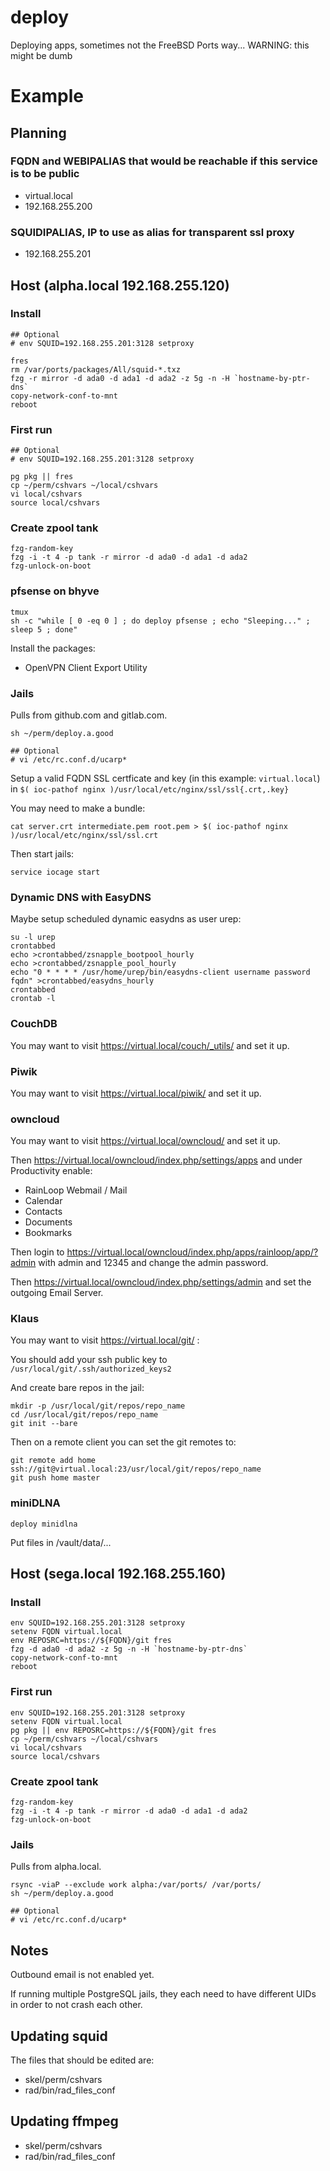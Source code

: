 # deploy
Deploying apps, sometimes not the FreeBSD Ports way... WARNING: this might be dumb

# Example

## Planning

### FQDN and WEBIPALIAS that would be reachable if this service is to be public
- virtual.local
- 192.168.255.200

### SQUIDIPALIAS, IP to use as alias for transparent ssl proxy
- 192.168.255.201

## Host (alpha.local 192.168.255.120)

### Install

```
## Optional
# env SQUID=192.168.255.201:3128 setproxy

fres
rm /var/ports/packages/All/squid-*.txz
fzg -r mirror -d ada0 -d ada1 -d ada2 -z 5g -n -H `hostname-by-ptr-dns`
copy-network-conf-to-mnt
reboot
```

### First run

```
## Optional
# env SQUID=192.168.255.201:3128 setproxy

pg pkg || fres
cp ~/perm/cshvars ~/local/cshvars
vi local/cshvars
source local/cshvars
```

### Create zpool tank

```
fzg-random-key
fzg -i -t 4 -p tank -r mirror -d ada0 -d ada1 -d ada2
fzg-unlock-on-boot
```

### pfsense on bhyve

```
tmux
sh -c "while [ 0 -eq 0 ] ; do deploy pfsense ; echo "Sleeping..." ; sleep 5 ; done"
```

Install the packages:
- OpenVPN Client Export Utility

### Jails

Pulls from github.com and gitlab.com.

```
sh ~/perm/deploy.a.good

## Optional
# vi /etc/rc.conf.d/ucarp*
```

Setup a valid FQDN SSL certficate and key (in this example: `virtual.local`) in `$( ioc-pathof nginx )/usr/local/etc/nginx/ssl/ssl{.crt,.key}`

You may need to make a bundle:

```
cat server.crt intermediate.pem root.pem > $( ioc-pathof nginx )/usr/local/etc/nginx/ssl/ssl.crt
```

Then start jails:

```
service iocage start
```

### Dynamic DNS with EasyDNS

Maybe setup scheduled dynamic easydns as user urep:

```
su -l urep
crontabbed
echo >crontabbed/zsnapple_bootpool_hourly
echo >crontabbed/zsnapple_pool_hourly
echo "0 * * * * /usr/home/urep/bin/easydns-client username password fqdn" >crontabbed/easydns_hourly
crontabbed
crontab -l
```

### CouchDB

You may want to visit https://virtual.local/couch/_utils/ and set it up.

### Piwik

You may want to visit https://virtual.local/piwik/ and set it up.

### owncloud

You may want to visit https://virtual.local/owncloud/ and set it up.

Then https://virtual.local/owncloud/index.php/settings/apps and under Productivity enable:

- RainLoop Webmail / Mail
- Calendar
- Contacts
- Documents
- Bookmarks

Then login to https://virtual.local/owncloud/index.php/apps/rainloop/app/?admin with admin and 12345 and change the admin password.

Then https://virtual.local/owncloud/index.php/settings/admin and set the outgoing Email Server.

### Klaus

You may want to visit https://virtual.local/git/ :

You should add your ssh public key to `/usr/local/git/.ssh/authorized_keys2`

And create bare repos in the jail:

```
mkdir -p /usr/local/git/repos/repo_name
cd /usr/local/git/repos/repo_name
git init --bare
```

Then on a remote client you can set the git remotes to:

```
git remote add home ssh://git@virtual.local:23/usr/local/git/repos/repo_name
git push home master
```

### miniDLNA

```
deploy minidlna
```

Put files in /vault/data/...

## Host (sega.local 192.168.255.160)

### Install

```
env SQUID=192.168.255.201:3128 setproxy
setenv FQDN virtual.local
env REPOSRC=https://${FQDN}/git fres
fzg -d ada0 -d ada2 -z 5g -n -H `hostname-by-ptr-dns`
copy-network-conf-to-mnt
reboot
```

### First run

```
env SQUID=192.168.255.201:3128 setproxy
setenv FQDN virtual.local
pg pkg || env REPOSRC=https://${FQDN}/git fres
cp ~/perm/cshvars ~/local/cshvars
vi local/cshvars
source local/cshvars
```

### Create zpool tank

```
fzg-random-key
fzg -i -t 4 -p tank -r mirror -d ada0 -d ada1 -d ada2
fzg-unlock-on-boot
```

### Jails

Pulls from alpha.local.

```
rsync -viaP --exclude work alpha:/var/ports/ /var/ports/
sh ~/perm/deploy.a.good

## Optional
# vi /etc/rc.conf.d/ucarp*
```

## Notes

Outbound email is not enabled yet.

If running multiple PostgreSQL jails, they each need to have different UIDs in order to not crash each other.


## Updating squid

The files that should be edited are:

- skel/perm/cshvars
- rad/bin/rad_files_conf

## Updating ffmpeg

- skel/perm/cshvars
- rad/bin/rad_files_conf
